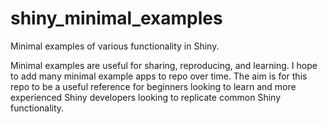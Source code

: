 # shiny_minimal_examples

Minimal examples of various functionality in Shiny.

Minimal examples are useful for sharing, reproducing, and learning. I hope to add many minimal example apps to repo over time.  The aim is for this repo to be a useful reference for beginners looking to learn and more experienced Shiny developers looking to replicate common Shiny functionality.
